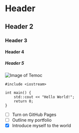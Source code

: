 # Header
## Header 2
### Header 3
#### Header 4
##### Header 5


![Image of Temoc](https://upload.wikimedia.org/wikipedia/commons/thumb/6/6d/Temoc_Portrait.jpg/330px-Temoc_Portrait.jpg)

```
#include <iostream>

int main() {
    std::cout << "Hello World!";
    return 0;
}
```
- [ ] Turn on GitHub Pages
- [ ] Outline my portfolio
- [x] Introduce myself to the world
